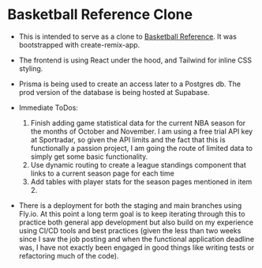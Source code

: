 # Basketball Reference Clone

- This is intended to serve as a clone to [Basketball Reference](https://www.basketball-reference.com/). It was bootstrapped with create-remix-app.
- The frontend is using React under the hood, and Tailwind for inline CSS styling.
- Prisma is being used to create an access later to a Postgres db. The prod version of the database is being hosted at Supabase.

- Immediate ToDos:
  1. Finish adding game statistical data for the current NBA season for the months of October and November. I am using a free trial API key at Sportradar, so given the API limits and the fact that this is functionally a passion project, I am going the route of limited data to simply get some basic functionality.
  2. Use dynamic routing to create a league standings component that links to a current season page for each time
  3. Add tables with player stats for the season pages mentioned in item 2.

- There is a deployment for both the staging and main branches using Fly.io. At this point a long term goal is to keep iterating through this to practice both general app development but also build on my experience using CI/CD tools and best practices (given the less than two weeks since I saw the job posting and when the functional application deadline was, I have not exactly been engaged in good things like writing tests or refactoring much of the code).

